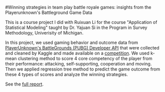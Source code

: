 #Winning strategies in team play battle royale games: insights from the Playerunknown's Battleground Game Data

This is a course project I did with Ruixuan Li for the course "Application of Statistical Modeling" taught by Dr. Yajuan Si in the Program in Survey Methodology, Univerisity of Michigan.

In this project, we used gaming behavior and outcome data from [PlayerUnknown's BattleGrounds (PUBG) Developer API](https://developer.pubg.com) that were collected and cleaned by Kaggle and made available on a [competition](https://www.kaggle.com/c/pubg-finish-placement-prediction). We used k-mean clustering method to score 4 core competency of the player from their performance: attacking, self-supporting, cooperation and moving. Then we applied regression tree method to predict the game outcome from these 4 types of scores and analyze the winning strategies. 

See the [full report](PUBG_project.pdf).